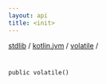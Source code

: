 ```yaml
---
layout: api
title: <init>
---
```

[stdlib](../../index.md) / [kotlin.jvm](../index.md) / [volatile](index.md) / [<init>](_init_.md)

# <init>

```
public volatile()
```
